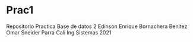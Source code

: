 # Prac1
Repositorio Practica Base de datos 2
Edinson Enrique Bornachera Benitez
Omar Sneider Parra Cali
Ing Sistemas
2021
